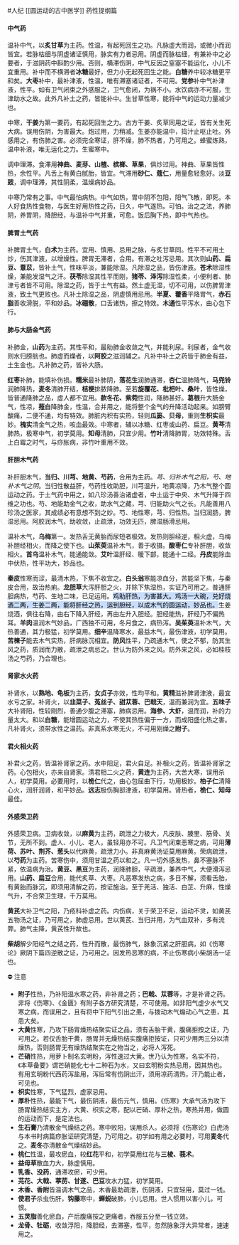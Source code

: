 #人纪
[[圆运动的古中医学]]
药性提纲篇

#### 中气药

温补中气，以**炙甘草**为主药。性温，有起死回生之功。凡脉虚大而润，或微小而润皆宜。若脉枯细与阴虚诸证慎用，脉实有力者忌用。阴虚而脉枯细，有兼补中之必要者，于滋阴药中斟酌少用。否则，横滞伤阴，中气反因之窒塞不能运化，小儿不宜重用。补中而不横滞者**冰糖**最好，但力小无起死回生之能。**白糖**养中较冰糖更平和矣。**大枣**补中，最补津液，性温，唯有滞塞诸证者，不可用。**党参**补中气补津液，性平。如有卫气闭束之外感服之，卫气愈闭，为祸不小。水饮病亦不可服，生津助水之故。此外凡补土之药，皆能补中。生甘草性寒，能将中气的运动力量减少也。

中寒，**干姜**为第一要药，有起死回生之力。古方干姜、炙草同用之证，皆有关生死大病。误用伤阴，为害最大。炮过用，力稍减。生姜亦能温中，捣汁止呕止吐。外感用之，有伤肺之害。必须完全寒证，肝不燥，肺不热者，乃可用之。蜂蜜炼熟，温中补液，唯无运化之力。生蜜寒中。

调中理滞。食滞用**神曲、麦芽、山楂、槟榔、草果**，俱炒过用。神曲、草果皆性热，余性平。凡舌上有黄白腻胎，皆宜。气滞用**砂仁、蔻仁**，用量愈轻愈好。淡**豆豉**，调中理滞，其性阴柔，温燥病妙品。

中寒乃常有之事。中气最怕病热。中气如热，胃中阴不包阳，阳气飞散，即死。本人好食热性食物，与医生好用热性之药，日久，中气遂热。可怕。治之之法，养肺阴，养胃阴，降胆经，与温补中气并重，可愈。饭后胸下热，即中气热也。


#### 脾胃土气药

补脾胃土气，**白术**为主药。宜用、慎用、忌用之脉，与炙甘草同。性平不可用土炒，伤其津液，以增燥性。脾胃无滞者，合用。有滞之吐泻忌用。其次则**山药、扁豆、薏苡**，皆补土气，性味平淡，兼能除湿。凡除湿之品，皆伤津液。**苍术**除湿性燥，兼能发湿气之汗。**茯苓**除湿其性平而刚，**猪苓、泽泻**除湿性柔，小便利者、肺津亏者皆不可用。除湿之药，皆于土气有益。然土虚无湿，切不可用，以伤脾胃津液，致土气更败也。凡补土除湿之品，阴虚慎用忌用。**半夏、藿香**平降胃气，**赤石脂**善收滑脱，平和妙品。**冰硼散**，口舌诸热，擦之特效。**木通**性平泻水，由心包下行。



#### 肺与大肠金气药



补肺金，**山药**为主药。其性平和，最助肺金收敛之气，并能利尿。利尿者，金气收则水归膀胱也。肺虚而燥者，以**阿胶**之滋润辅之。凡补中补土之药皆于肺金有益，土生金也。凡补肺之药，皆补大肠。

**红枣**补肺，能填补伤损。**糯米**最补肺阴，**落花生**润肺通滞，**杏仁**温肺降气，**马兜铃**润肺降热，**麦冬**清肺开结，**桔梗**排脓降肺。至若**旋覆花、枇杷叶、桑叶**，皆性燥，皆普通降肺之品，虚人都不宜用。**款冬花、紫菀**性润，降肺甚好。**葛根**升大肠金气，性凉，**薤白**降肺金，性温，合并用之，能将整个金气的升降活动起来。如膀臂酸痛，二便不通，均有特效。肺脏内积有实热，轻则**瓜篓、贝母**，重则**生枳实**最妙。**槐实**清金气之热，咳血最效。中寒者，辅以冰糖、红枣或山药、扁豆。**黄芩**清肺热，极寒中气，初学莫用。**知母**清肺，只宜少用。**竹叶**清降肺胃，功效特殊。舌上白霉之时气，与痧胀病，非竹叶重用不效。


#### 肝胆木气药

补肝胆木气，**当归、川芎、地黄、芍药**，合用为主药。_芎、归补木气之阳，芍、地补木气之阴_。当归性散益肝，芍药性收助胆，川芎温升，地黄凉降，乃木气整个圆运动之药。于土气药中用之，如八珍汤善治诸虚者，中土运于中央、木气升降于四维之功也。芍、地能助金气之收，助水气之藏，芎、归能助火气之长。凡能善用八珍汤之医家，其成绩必有意想不到之妙。芍、地性寒，芎、归性热。当归润肠，脾湿忌用。阿胶润木气，助收敛，止疏泄，功效无匹，脾湿肠滑忌用。

温补木气，**乌梅**第一。发热舌无黄胎而尿短者极效。发热则胆经逆，相火虚，乌梅补胆经相火，而降之使下也。**山茱萸**温补木气，善于收摄。**酸枣仁**专补肝胆，收敛相火。**首乌**温补木气，能通能敛。**艾叶**温肝经、暖下部，能通十二经。**丹皮**能除血中伏热，性平功大，妙品也。

**秦皮**性寒而涩，最清木热，下焦不收宜之。**白头翁**寒能凉血分，苦能坚下焦，与秦皮合用，故治热痢。**龙胆草**大泻肝胆之火，并除下焦湿热，实证乃可用之。普通肝胆病热，芍药、生地二味，已足运用。<mark style="background: #ADCCFFA6;">鸡助肝热，为害甚大。鸡汤一大碗，兑好烧酒二两，生姜二两，能将肝经之热，运到胆经，以成木气的圆运动，妙品也。</mark>生姜烧酒，俱往右降，由右下降入肝经，再由左升入胆经。胆经能热，肝经乃不偏热耳。**羊肉**温润木气妙品，广西独不可用，冬月食之，病热泻。**吴茱萸**温补木气，大热善通，其力极猛，初学莫用。**细辛**温降寒水，最益木气，最伤津液，初学莫用。**苦楝子**能去木气实热，肝病脉沉相宜。**防风**性平，乃疏通木气，使之不郁，防其生风之药，质润而力散，疏泄之病忌之。世认为防外来之风。防外来之风，必如桂枝汤之芍药，乃合理也。


#### 肾家水火药


补肾水，以**熟地、龟板**为主药，**女贞子**亦效，性均平和。**黄精**滋补脾肾津液，最宜水亏之家。补肾火，以**韭菜子、菟丝子、甜苁蓉、巴戟天**，温而兼润为宜。**五味子**大补肾阳，性较刚烈，善通少腹之滞塞，肺病忌用。**海参、大虾**，温而润，补的力量太大。和以**白糖**，能增圆运动之力，不使其热性偏于一方，而成阳盛化热之害。凡补肾火，须带水性之温药。非真系水寒无火，不可用刚燥之**附子**。


#### 君火相火药


补君火之药，皆温补肾家之药。水中阳足，君火自足。补相火之药，皆温补肾家之药。心包相火，亦来自肾家。清君相二火之药，**黄连**为主药，大苦大寒，误用杀人，初学莫用。必要用时，以**桅仁**代之，由心包屈曲下行，功用极妙。**柏子仁**清降心火，润肝润肾，和平妙品。**远志**极伤胸部津液，初学莫用。肾热者，**桅仁、知母**最佳。


#### 外感荣卫药

外感荣卫病。卫病收敛，以**麻黄**为主药，疏泄之力极大，凡皮肤、腠里、筋骨、关节，无所不到。虚人、小儿、老人，虽轻用亦不可。凡卫气闭束恶寒之病，可用**薄荷、苏叶、荆芥、葱头**以代麻黄，疏泄力小。非真麻黄汤证莫用麻黄。荣病疏泄，以**芍药**为主药。苦寒伤中，须用甘温之药以和之。凡一切外感发热，鼻不塞脉不紧，依温病为治。**黄豆、黑豆**为主药，润降肺胆，平疏泄，兼养中气，大便滑泻忌用。**山药、扁豆**合用，能代炙草、大枣。凡恶寒发热之病，多日不解，须看舌胎，有黄胎而脉沉，即须用清解之药，按证施治。至于羌活、独活、白芷、升麻，性燥气升，不合荣卫生理，千万莫用。

**黄芪**大补卫气之阳，乃疮科补虚之药。内伤病，关于荣卫不足，运动不灵，如黄芪五物汤之证，乃可用之，肺虚忌用。世以黄芪、当归并用，为气血双补，多有流弊。肺气主降，黄芪性升故也。

**柴胡**解少阳经气之结之药，性升而散，最伤肺气，脉象沉紧之肝胆病，如《伤寒论》厥阴下篇四逆散之证，乃可用之。因发热恶寒的病，不止伤寒病小柴胡汤一证也。


⛔ 注意
- **附子**性热，乃补阳温水寒之药，非补肾之药；**巴戟、苁蓉**等，才是补肾之药。非将《伤寒》、《金匮》有附子各方研究清楚，不可使用。如非阳气虚少水气又寒之病，而误用之，且有将中下阳气引出之患，与拨动木气煽动心气之患，其患大矣。
- **大黄**性寒，乃攻下肠胃燥热结聚实证之品，须有舌胎干黄，腹痛拒按之证，乃可用之。若仅舌胎干黄，肠胃并无燥热结实腹痛拒按证，只可少用两三分以清燥热，否则肠胃无有燥热结聚实在之物当之，必将人泻死。
- **芒硝**性热，用萝卜制名玄明粉，泻性速过大黄。世乃认为性寒，名实不符，《本草备要》谓芒硝能化七十二种石为水，又曰玄明粉实热忌用，因其热也。有用玄明粉代西药泻盐用，泻后常有伤阴出汗，须用凉药清热，汗乃能止者，可见也。
- **枳实**性寒，下气猛烈，虚家忌用。
- **厚朴**性热，最能下气，最伤阴液，最伤元气，慎用。《伤寒》大承气汤为攻下肠胃燥热结实主方，大黄、枳实之寒，配以芒硝、厚朴之热，寒热并用，做圆的运动而下，是定法也。
- **生石膏**乃清散金气燥结之药。寒中败阳，误用杀人。必须将《伤寒论》白虎汤与本书时病篇痧胀证研究清楚，乃可用之。初学如有用之必要时，可用**麦冬**代之。**麦冬**亦清散金气燥结妙品。
- **桃仁**性温，最攻瘀血，较**红花**平和，初学莫用红花与**三棱、莪术**。
- **益母草**散血力大，脉虚慎用。
- **乳香、没药**，通滞攻瘀，可少用。
- **芫花、大戟、葶苈、甘遂、巴豆**攻水力猛，初学莫用。
- **木香、香附**皆温调木气之品，木香最助疏泄，伤阴液，只宜轻用，莫过一钱。
- **使君子**杀虫伤肝，**钩藤**寒中，**蝉蜕**破肺，小儿忌用。世人惯用以害小儿，可恨。
- **五灵脂**善化瘀血，产后腹痛按之更痛者，吞服五分至一钱立效。
- **龙骨、牡砺**，收敛浮阳，降胆经，去滞塞，性平，忽然脉象浮大异常者，速速用之。